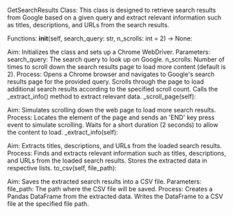 GetSearchResults Class:
This class is designed to retrieve search results from Google based on a given query and extract relevant information such as titles, descriptions, and URLs from the search results.

Functions:
__init__(self, search_query: str, n_scrolls: int = 2) -> None:

Aim: Initializes the class and sets up a Chrome WebDriver.
Parameters:
search_query: The search query to look up on Google.
n_scrolls: Number of times to scroll down the search results page to load more content (default is 2).
Process:
Opens a Chrome browser and navigates to Google's search results page for the provided query.
Scrolls through the page to load additional search results according to the specified scroll count.
Calls the _extract_info() method to extract relevant data.
_scroll_page(self):

Aim: Simulates scrolling down the web page to load more search results.
Process:
Locates the <body> element of the page and sends an 'END' key press event to simulate scrolling.
Waits for a short duration (2 seconds) to allow the content to load.
_extract_info(self):

Aim: Extracts titles, descriptions, and URLs from the loaded search results.
Process:
Finds and extracts relevant information such as titles, descriptions, and URLs from the loaded search results.
Stores the extracted data in respective lists.
to_csv(self, file_path):

Aim: Saves the extracted search results into a CSV file.
Parameters:
file_path: The path where the CSV file will be saved.
Process:
Creates a Pandas DataFrame from the extracted data.
Writes the DataFrame to a CSV file at the specified file path.